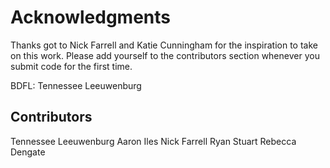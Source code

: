 Acknowledgments
===============

Thanks got to Nick Farrell and Katie Cunningham for the inspiration to take on this work. Please add yourself to the contributors section whenever you submit code for the first time.

BDFL: Tennessee Leeuwenburg


Contributors
------------
Tennessee Leeuwenburg
Aaron Iles
Nick Farrell
Ryan Stuart
Rebecca Dengate